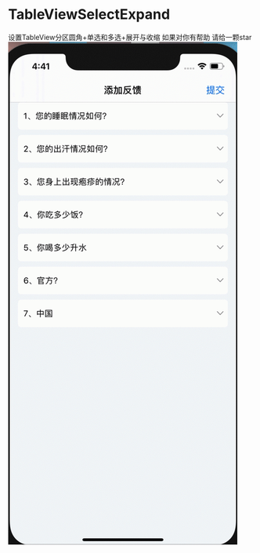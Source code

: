 # TableViewSelectExpand
设置TableView分区圆角+单选和多选+展开与收缩 如果对你有帮助 请给一颗star
![image](https://github.com/AmazingKuang/TableViewSelectExpand/blob/master/aa.gif)
